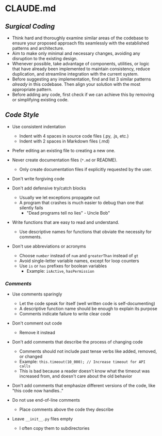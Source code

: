 # CLAUDE.md

## *Surgical Coding*

- Think hard and thoroughly examine similar areas of the codebase to ensure your proposed approach fits seamlessly with the established patterns and architecture.
- Aim to make only minimal and necessary changes, avoiding any disruption to the existing design.
- Whenever possible, take advantage of components, utilities, or logic that have already been implemented to maintain consistency, reduce duplication, and streamline integration with the current system.
- Before suggesting any implementation, find and list 3 similar patterns *already* in this codebase. Then align your solution with the most appropriate pattern.
- Before adding any code, first check if we can achieve this by removing or simplifying existing code.

## *Code Style*

- Use consistent indentation
  - Indent with 4 spaces in source code files (.py, .js, etc.)
  - Indent with 2 spaces in Markdown files (.md)

- Prefer editing an existing file to creating a new one.
- Never create documentation files (`*.md` or README).
  - Only create documentation files if explicitly requested by the user.

- Don't write forgiving code
- Don't add defensive try/catch blocks
  - Usually we let exceptions propagate out
  - A program that crashes is much easier to debug than one that silently fails
    - "Dead programs tell no lies" - Uncle Bob"

- Write functions that are easy to read and understand.
  - Use descriptive names for functions that obviate the necessity for comments.

- Don't use abbreviations or acronyms
  - Choose `number` instead of `num` and `greaterThan` instead of `gt`
  - Avoid single-letter variable names, except for loop counters
  - Use `is` or `has` prefixes for boolean variables
    - Example: `isActive`, `hasPermission`

### *Comments*

- Use comments sparingly
  - Let the code speak for itself (well written code is self-documenting)
  - A descriptive function name should be enough to explain its purpose
  - Comments indicate failure to write clear code

- Don't comment out code
  - Remove it instead

- Don't add comments that describe the process of changing code
  - Comments should not include past tense verbs like added, removed, or changed
  - Example: `this.timeout(10_000); // Increase timeout for API calls`
  - This is bad because a reader doesn't know what the timeout was increased from, and doesn't care about the old behavior

- Don't add comments that emphasize different versions of the code, like "this code now handles.."
- Do not use end-of-line comments
  - Place comments above the code they describe
- Leave `__init__.py` files empty
  - I often copy them to subdirectories
